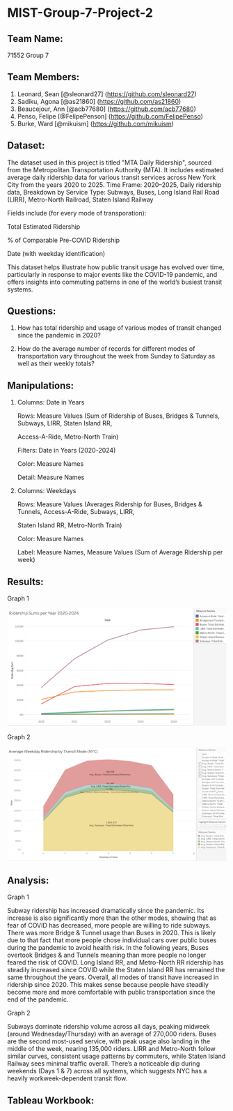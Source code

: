 # MIST-Group-7-Project-2

## Team Name:
71552 Group 7

## Team Members:
1. Leonard, Sean [@sleonard27] (https://github.com/sleonard27)
2. Sadiku, Agona [@as21860] (https://github.com/as21860)
3. Beaucejour, Ann [@acb77680] (https://github.com/acb77680)
4. Penso, Felipe [@FelipePenson] (https://github.com/FelipePenso)
5. Burke, Ward [@mikuism] (https://github.com/mikuism)

## Dataset:

The dataset used in this project is titled "MTA Daily Ridership", sourced from the Metropolitan Transportation Authority (MTA). It includes estimated average daily ridership data for various transit services across New York City from the years 2020 to 2025. Time Frame: 2020–2025, Daily ridership data, Breakdown by Service Type: Subways, Buses, Long Island Rail Road (LIRR), Metro-North Railroad, Staten Island Railway

Fields include (for every mode of transporation):

Total Estimated Ridership

% of Comparable Pre-COVID Ridership

Date (with weekday identification)

This dataset helps illustrate how public transit usage has evolved over time, particularly in response to major events like the COVID-19 pandemic, and offers insights into commuting patterns in one of the world’s busiest transit systems.



## Questions:

1. How has total ridership and usage of various modes of transit changed since the pandemic in 2020?

2. How do the average number of records for different modes of transportation vary throughout the week from Sunday to Saturday as well as their weekly totals?


## Manipulations:

1. Columns: Date in Years

   Rows: Measure Values (Sum of Ridership of Buses, Bridges & Tunnels, Subways, LIRR, Staten Island RR,

   Access-A-Ride, Metro-North Train)

   Filters: Date in Years (2020-2024)

   Color: Measure Names

   Detail: Measure Names

3. Columns: Weekdays

   Rows: Measure Values (Averages Ridership for Buses, Bridges & Tunnels, Access-A-Ride, Subways, LIRR,

   Staten Island RR, Metro-North Train)

   Color: Measure Names

   Label: Measure Names, Measure Values (Sum of Average Ridership per week)


## Results:

Graph 1

![Results1](https://github.com/sleonard27/MIST-Group-7-Project-2/blob/main/Picture1.0.png)



Graph 2

![Results2](https://github.com/sleonard27/MIST-Group-7-Project-2/blob/main/Picture2.png)

## Analysis:

Graph 1

Subway ridership has increased dramatically since the pandemic. Its increase is also significantly more than the other modes, showing that as fear of COVID has decreased, more people are willing to ride subways. There was more Bridge & Tunnel usage than Buses in 2020. This is likely due to that fact that more people chose individual cars over public buses during the pandemic to avoid health risk. In the following years, Buses overtook Bridges & and Tunnels meaning than more people no longer feared the risk of COVID. Long Island RR, and Metro-North RR ridership has steadily increased since COVID while the Staten Island RR has remained the same throughout the years. Overall, all modes of transit have increased in ridership since 2020. This makes sense because people have steadily become more and more comfortable with public transportation since the end of the pandemic.


Graph 2

Subways dominate ridership volume across all days, peaking midweek (around Wednesday/Thursday) with an average of 270,000 riders. Buses are the second most-used service, with peak usage also landing in the middle of the week, nearing 135,000 riders. LIRR and Metro-North follow similar curves, consistent usage patterns by commuters, while Staten Island Railway sees minimal traffic overall. There’s a noticeable dip during weekends (Days 1 & 7) across all systems, which suggests NYC has a heavily workweek-dependent transit flow. 


## Tableau Workbook:
